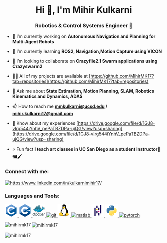 <h1 align="center">Hi 👋, I'm Mihir Kulkarni</h1>
<h3 align="center">Robotics & Control Systems Engineer 🤖</h3>

- 🔭 I’m currently working on **Autonomous Navigation and Planning for Multi-Agent Robots**

- 🌱 I’m currently learning **ROS2, Navigation,Motion Capture using VICON**

- 👯 I’m looking to collaborate on **Crazyflie2.1 Swarm applications using Crazyswarm2**

- 👨‍💻 All of my projects are available at [https://github.com/MihirMK17?tab=repositories](https://github.com/MihirMK17?tab=repositories)

- 💬 Ask me about **State Estimation, Motion Planning, SLAM, Robotics Kinematics and Dynamics, ADAS**

- 📫 How to reach me **mmkulkarni@ucsd.edu / mihir.kulkarni17@gmail.com**

- 📄 Know about my experiences [https://drive.google.com/file/d/1GJ8-vIrg544iYnhV_pePaTBZDPa-ujQG/view?usp=sharing](https://drive.google.com/file/d/1GJ8-vIrg544iYnhV_pePaTBZDPa-ujQG/view?usp=sharing)

- ⚡ Fun fact **I teach art classes in UC San Diego as a student instructor🎨🖼️🖌️**

<h3 align="left">Connect with me:</h3>
<p align="left">
<a href="https://linkedin.com/in/https://www.linkedin.com/in/kulkarnimihir17/" target="blank"><img align="center" src="https://raw.githubusercontent.com/rahuldkjain/github-profile-readme-generator/master/src/images/icons/Social/linked-in-alt.svg" alt="https://www.linkedin.com/in/kulkarnimihir17/" height="30" width="40" /></a>
</p>

<h3 align="left">Languages and Tools:</h3>
<p align="left"> <a href="https://www.cprogramming.com/" target="_blank" rel="noreferrer"> <img src="https://raw.githubusercontent.com/devicons/devicon/master/icons/c/c-original.svg" alt="c" width="40" height="40"/> </a> <a href="https://www.w3schools.com/cpp/" target="_blank" rel="noreferrer"> <img src="https://raw.githubusercontent.com/devicons/devicon/master/icons/cplusplus/cplusplus-original.svg" alt="cplusplus" width="40" height="40"/> </a> <a href="https://www.docker.com/" target="_blank" rel="noreferrer"> <img src="https://raw.githubusercontent.com/devicons/devicon/master/icons/docker/docker-original-wordmark.svg" alt="docker" width="40" height="40"/> </a> <a href="https://git-scm.com/" target="_blank" rel="noreferrer"> <img src="https://www.vectorlogo.zone/logos/git-scm/git-scm-icon.svg" alt="git" width="40" height="40"/> </a> <a href="https://www.linux.org/" target="_blank" rel="noreferrer"> <img src="https://raw.githubusercontent.com/devicons/devicon/master/icons/linux/linux-original.svg" alt="linux" width="40" height="40"/> </a> <a href="https://www.mathworks.com/" target="_blank" rel="noreferrer"> <img src="https://upload.wikimedia.org/wikipedia/commons/2/21/Matlab_Logo.png" alt="matlab" width="40" height="40"/> </a> <a href="https://pandas.pydata.org/" target="_blank" rel="noreferrer"> <img src="https://raw.githubusercontent.com/devicons/devicon/2ae2a900d2f041da66e950e4d48052658d850630/icons/pandas/pandas-original.svg" alt="pandas" width="40" height="40"/> </a> <a href="https://www.python.org" target="_blank" rel="noreferrer"> <img src="https://raw.githubusercontent.com/devicons/devicon/master/icons/python/python-original.svg" alt="python" width="40" height="40"/> </a> <a href="https://pytorch.org/" target="_blank" rel="noreferrer"> <img src="https://www.vectorlogo.zone/logos/pytorch/pytorch-icon.svg" alt="pytorch" width="40" height="40"/> </a> </p>

<p><img align="left" src="https://github-readme-stats.vercel.app/api/top-langs?username=mihirmk17&show_icons=true&locale=en&layout=compact" alt="mihirmk17" /></p>

<p>&nbsp;<img align="center" src="https://github-readme-stats.vercel.app/api?username=mihirmk17&show_icons=true&locale=en" alt="mihirmk17" /></p>

<p><img align="center" src="https://github-readme-streak-stats.herokuapp.com/?user=mihirmk17&" alt="mihirmk17" /></p>

